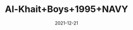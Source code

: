 ---
title: 'Al-Khait+Boys+1995+NAVY'
date: '2021-12-21' 
metatag: '' 
inventory: '2.0' 
draft: false 
# meta description 
shortDescripton: 'Al-Khait+Boys+1995+NAVY'
description: 'Boys'
longdescription: ''
featured: False
# product Price
price: '1911.0'
priceBefore: '2730.0'
# Product Short Description
shortDescription: 'Al-Khait+Boys+1995+NAVY'
productID: 'B870F201-6762-EC11-995F-005056B3A416'
type: 'products'
category: 'Boys' 
thumnailproduct: 'https://alkhait.eralive.net/images/products/B870F201-6762-EC11-995F-005056B3A4161.png' 
images:
  - image: 'images/products/B870F201-6762-EC11-995F-005056B3A4161.png'  
  - image: 'images/products/B870F201-6762-EC11-995F-005056B3A4162.png'  
  - image: 'images/products/B870F201-6762-EC11-995F-005056B3A4163.png'  
---
